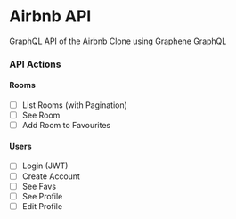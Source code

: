# Airbnb API

GraphQL API of the Airbnb Clone using Graphene GraphQL

### API Actions

#### Rooms

- [ ] List Rooms (with Pagination)
- [ ] See Room
- [ ] Add Room to Favourites

#### Users

- [ ] Login (JWT)
- [ ] Create Account
- [ ] See Favs
- [ ] See Profile
- [ ] Edit Profile
